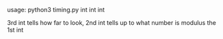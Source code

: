 usage: python3 timing.py int int int

3rd int tells how far to look, 2nd int tells up to what number is modulus the 1st int
